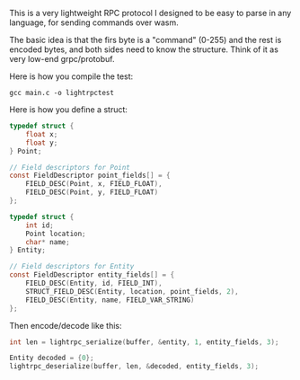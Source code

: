 This is a very lightweight RPC protocol I designed to be easy to parse in any language, for sending commands over wasm.

The basic idea is that the firs byte is a "command" (0-255) and the rest is encoded bytes, and both sides need to know the structure. Think of it as very low-end grpc/protobuf.

Here is how you compile the test:

```
gcc main.c -o lightrpctest
```

Here is how you define a struct:
```c
typedef struct {
    float x;
    float y;
} Point;

// Field descriptors for Point
const FieldDescriptor point_fields[] = {
    FIELD_DESC(Point, x, FIELD_FLOAT),
    FIELD_DESC(Point, y, FIELD_FLOAT)
};

typedef struct {
    int id;
    Point location;
    char* name;
} Entity;

// Field descriptors for Entity
const FieldDescriptor entity_fields[] = {
    FIELD_DESC(Entity, id, FIELD_INT),
    STRUCT_FIELD_DESC(Entity, location, point_fields, 2),
    FIELD_DESC(Entity, name, FIELD_VAR_STRING)
};
```

Then encode/decode like this:

```c
int len = lightrpc_serialize(buffer, &entity, 1, entity_fields, 3);

Entity decoded = {0};
lightrpc_deserialize(buffer, len, &decoded, entity_fields, 3);
```

